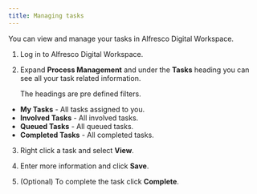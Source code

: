```yaml
---
title: Managing tasks
---
```

You can view and manage your tasks in Alfresco Digital Workspace.

1. Log in to Alfresco Digital Workspace.

2. Expand **Process Management** and under the **Tasks** heading you can see all your task related information.

     The headings are pre defined filters.

* **My Tasks** - All tasks assigned to you.
* **Involved Tasks** - All involved tasks.
* **Queued Tasks** - All queued tasks.
* **Completed Tasks** - All completed tasks.

3. Right click a task and select **View**.

4. Enter more information and click **Save**.

5. (Optional) To complete the task click **Complete**.

